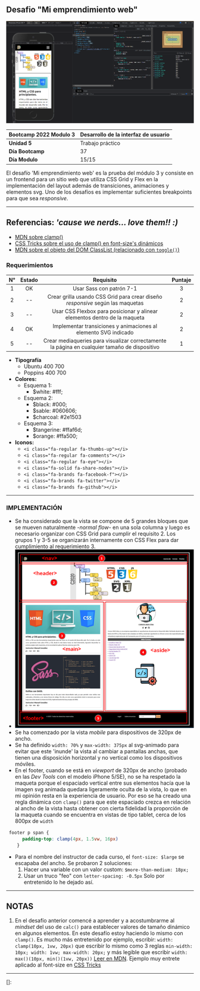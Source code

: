 ## Desafio "Mi emprendimiento web"

![captura presentación][3]

|Bootcamp 2022 Modulo 3|Desarrollo de la interfaz de usuario|
|----|-----|
|**Unidad 5**|Trabajo práctico|
|**Día Bootcamp**|37|
|**Día Modulo**|15/15|



El desafío 'Mi emprendimiento web' es la prueba del módulo 3 y consiste en un frontend para un sitio web que utiliza CSS Grid y Flex en la implementación del layout además de transiciones, animaciones y elementos svg. Uno de los desafíos es implementar suficientes breakpoints para que sea *responsive*.

<hr>

## Referencias: *'cause we nerds... love them!! :)*

* [MDN sobre clamp()][0]
* [CSS Tricks sobre el uso de clamp() en font-size's dinámicos][1]
* [MDN sobre el objeto del DOM ClassList (relacionado con `toggle()`)][4]

### Requerimientos

|N°|Estado|Requisito|Puntaje|
|:-------:|:------:|:------:|:------:|
|1|OK|Usar Sass con patrón 7-1|3|
|2|--|Crear grilla usando CSS Grid para crear diseño *responsive* según las maquetas|2|
|3|--|Usar CSS Flexbox para posicionar y alinear elementos dentro de la maqueta|2|
|4|OK|Implementar transiciones y animaciones al elemento SVG indicado|2|
|5|--|Crear mediaqueries para visualizar correctamente la página en cualquier tamaño de dispositivo|1|

* **Tipografía** 
  * Ubuntu 400 700
  * Poppins 400 700
* **Colores:**
  * Esquema 1:
    * $white: #fff;
  * Esquema 2: 
    * $black: #000;
    * $sable: #060606;
    * $charcoal: #2e1503
  * Esquema 3:
    * $tangerine: #ffaf6d;
    * $orange: #ffa500;
* **Iconos:**
  * `<i class="fa-regular fa-thumbs-up"></i>`
  * `<i class="fa-regular fa-comments"></i>`
  * `<i class="fa-regular fa-eye"></i>`
  * `<i class="fa-solid fa-share-nodes"></i>`
  * `<i class="fa-brands fa-facebook-f"></i>`
  * `<i class="fa-brands fa-twitter"></i>`
  * `<i class="fa-brands fa-github"></i>`

<hr>

### IMPLEMENTACIÓN

* Se ha considerado que la vista se compone de 5 grandes bloques que se mueven naturalmente -*normal flow*- en una sola columna y luego es necesario organizar con CSS Grid para cumplir el requisito 2. Los grupos 1 y 3-5 se organizarán internamente con CSS Flex para dar cumplimiento al requerimiento 3. 
* ![Nota sobre el layout][2]
* Se ha comenzado por la vista *mobile* para dispositivos de 320px de ancho. 
* Se ha definido `width: 70%` y `max-width: 375px` al svg-animado para evitar que este 'inunde' la vista al cambiar a pantallas anchas, que tienen una disposición horizontal y no vertical como los dispositivos móviles.
* En el footer, cuando se está en *viewport* de 320px de ancho (probado en las *Dev Tools* con el modelo iPhone 5/SE), no se ha respetado la maqueta porque el espaciado vertical entre sus elementos hacía que la imagen svg animada quedara ligeramente oculta de la vista, lo que en mi opinión resta en la experiencia de usuario. Por eso se ha creado una regla dinámica con `clamp()` para que este espaciado crezca en relación al ancho de la vista hasta obtener con cierta fidelidad la proporción de la maqueta cuando se encuentra en vistas de tipo tablet, cerca de los 800px de `width` 

```css
 footer p span {
      padding-top: clamp(4px, 1.5vw, 16px)
    }
```

* Para el nombre del instructor de cada curso, el `font-size: $large` se escapaba del ancho. Se probaron 2 soluciones:
  1. Hacer una variable con un valor custom: `$more-than-medium: 18px;`
  2. Usar un truco "feo" con `letter-spacing: -0.5px` Solo por entretenido lo he dejado así. 

<hr>

## NOTAS

1. En el desafío anterior comencé a aprender y a acostumbrarme al *mindset* del uso de `calc()` para establecer valores de tamaño dinámico en algunos elementos. En este desafío estoy haciendo lo mismo con `clamp()`. Es mucho más entretenido por ejemplo, escribir: `width: clamp(10px, 1vw, 20px)` que escribir lo mismo como 3 reglas `min-width: 10px; width: 1vw; max-width: 20px;` y más legible que escribir `width: max()(10px, min()(1vw, 20px))` [Leer en MDN][0]. Ejemplo muy entrete aplicado al font-size en [CSS Tricks][1]

<hr>

[]:

[4]:https://developer.mozilla.org/en-US/docs/Web/API/Element/classList
[3]:./assets/utils/presentacion.png
[2]:./assets/utils/layoutNotes1.png
[1]:https://css-tricks.com/linearly-scale-font-size-with-css-clamp-based-on-the-viewport/
[0]:https://developer.mozilla.org/en-US/docs/Web/CSS/clamp


<!--TODO Implementar button:active & button:focus en XDA -->
<!--TODO -LISTO- Incluir textos de menús dentros de enlaces -->
<!--TODO  -->
<!--TODO  -->
<!--TODO  -->